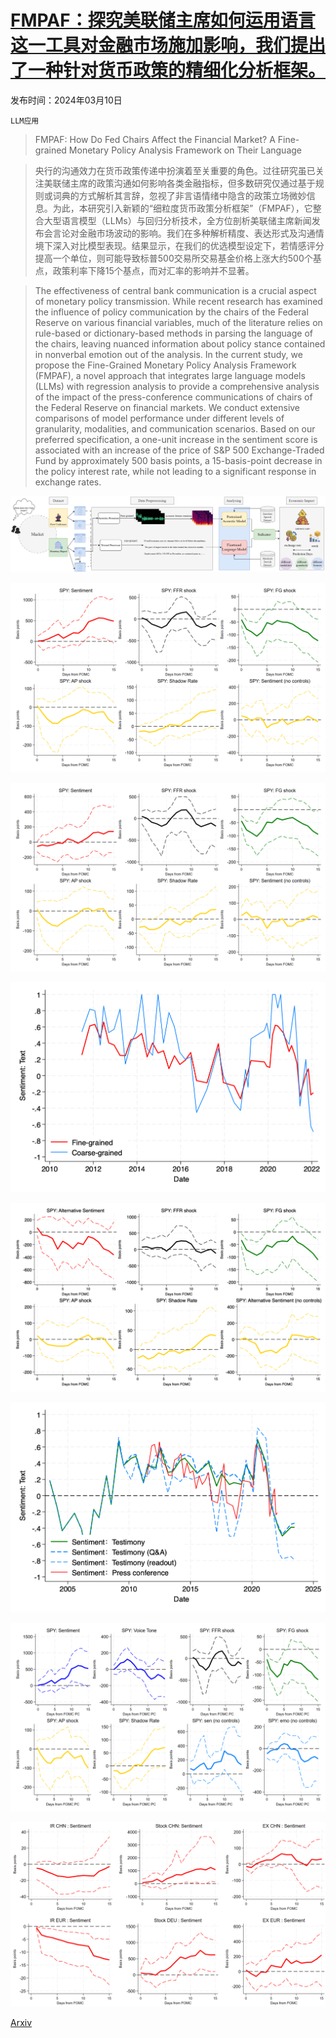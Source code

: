 # [FMPAF：探究美联储主席如何运用语言这一工具对金融市场施加影响，我们提出了一种针对货币政策的精细化分析框架。](https://arxiv.org/abs/2403.06115)

发布时间：2024年03月10日

`LLM应用`

> FMPAF: How Do Fed Chairs Affect the Financial Market? A Fine-grained Monetary Policy Analysis Framework on Their Language

> 央行的沟通效力在货币政策传递中扮演着至关重要的角色。过往研究虽已关注美联储主席的政策沟通如何影响各类金融指标，但多数研究仅通过基于规则或词典的方式解析其言辞，忽视了非言语情绪中隐含的政策立场微妙信息。为此，本研究引入新颖的“细粒度货币政策分析框架”（FMPAF），它整合大型语言模型（LLMs）与回归分析技术，全方位剖析美联储主席新闻发布会言论对金融市场波动的影响。我们在多种解析精度、表达形式及沟通情境下深入对比模型表现。结果显示，在我们的优选模型设定下，若情感评分提高一个单位，则可能导致标普500交易所交易基金价格上涨大约500个基点，政策利率下降15个基点，而对汇率的影响并不显著。

> The effectiveness of central bank communication is a crucial aspect of monetary policy transmission. While recent research has examined the influence of policy communication by the chairs of the Federal Reserve on various financial variables, much of the literature relies on rule-based or dictionary-based methods in parsing the language of the chairs, leaving nuanced information about policy stance contained in nonverbal emotion out of the analysis. In the current study, we propose the Fine-Grained Monetary Policy Analysis Framework (FMPAF), a novel approach that integrates large language models (LLMs) with regression analysis to provide a comprehensive analysis of the impact of the press-conference communications of chairs of the Federal Reserve on financial markets. We conduct extensive comparisons of model performance under different levels of granularity, modalities, and communication scenarios. Based on our preferred specification, a one-unit increase in the sentiment score is associated with an increase of the price of S\&P 500 Exchange-Traded Fund by approximately 500 basis points, a 15-basis-point decrease in the policy interest rate, while not leading to a significant response in exchange rates.

![FMPAF：探究美联储主席如何运用语言这一工具对金融市场施加影响，我们提出了一种针对货币政策的精细化分析框架。](../../../paper_images/2403.06115/overview.png)

![FMPAF：探究美联储主席如何运用语言这一工具对金融市场施加影响，我们提出了一种针对货币政策的精细化分析框架。](../../../paper_images/2403.06115/SPY_fine.png)

![FMPAF：探究美联储主席如何运用语言这一工具对金融市场施加影响，我们提出了一种针对货币政策的精细化分析框架。](../../../paper_images/2403.06115/SPY_coarse.png)

![FMPAF：探究美联储主席如何运用语言这一工具对金融市场施加影响，我们提出了一种针对货币政策的精细化分析框架。](../../../paper_images/2403.06115/Granularity.png)

![FMPAF：探究美联储主席如何运用语言这一工具对金融市场施加影响，我们提出了一种针对货币政策的精细化分析框架。](../../../paper_images/2403.06115/SPY_otherlbl.png)

![FMPAF：探究美联储主席如何运用语言这一工具对金融市场施加影响，我们提出了一种针对货币政策的精细化分析框架。](../../../paper_images/2403.06115/Source-line.png)

![FMPAF：探究美联储主席如何运用语言这一工具对金融市场施加影响，我们提出了一种针对货币政策的精细化分析框架。](../../../paper_images/2403.06115/SPY-16k-all.png)

![FMPAF：探究美联储主席如何运用语言这一工具对金融市场施加影响，我们提出了一种针对货币政策的精细化分析框架。](../../../paper_images/2403.06115/EUR-CNH.png)

[Arxiv](https://arxiv.org/abs/2403.06115)